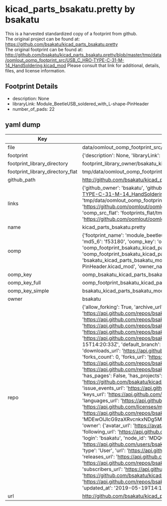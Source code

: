 # kicad_parts_bsakatu.pretty by bsakatu  
This is a harvested standardized copy of a footprint from github.  
The original project can be found at:  
https://github.com/bsakatu/kicad_parts_bsakatu.pretty  
The original footprint can be found at:
http://github.com/bsakatu/kicad_parts_bsakatu.pretty/blob/master/tmp/data/oomlout_oomp_footprint_src/USB_C_HRO-TYPE-C-31-M-14_HandSoldering.kicad_mod
Please consult that link for additional, details, files, and license information.  
## Footprint Details
* description: None  
* libraryLink: Module_BeetleUSB_soldered_with_L-shape-PinHeader  
* number_of_pads: 22  
## yaml dump  
| Key | Value |  
| --- | --- |  
| file | data/oomlout_oomp_footprint_src/kicad_parts_bsakatu.pretty/Module_BeetleUSB_soldered_with_L-shape-PinHeader.kicad_mod |  
| footprint | {'description': None, 'libraryLink': 'Module_BeetleUSB_soldered_with_L-shape-PinHeader', 'number_of_pads': 22} |  
| footprint_library_directory | footprint_library_owner/bsakatu_kicad_parts_bsakatu.pretty |  
| footprint_library_directory_flat | tmp/data/oomlout_oomp_footprint_src/footprints_flat/bsakatu_kicad_parts_bsakatu_module_beetleusb_soldered_with_l_shape_pinheader/working |  
| github_path | http://github.com/bsakatu/kicad_parts_bsakatu.pretty/blob/master/tmp/data/oomlout_oomp_footprint_src/Module_BeetleUSB_soldered_with_L-shape-PinHeader.kicad_mod |  
| links | {'github_owner': 'bsakatu', 'github_repo_name': 'kicad_parts_bsakatu.pretty', 'github_src': 'http://github.com/bsakatu/kicad_parts_bsakatu.pretty/blob/master/tmp/data/oomlout_oomp_footprint_src/USB_C_HRO-TYPE-C-31-M-14_HandSoldering.kicad_mod', 'github_src_repo': 'https://github.com/bsakatu/kicad_parts_bsakatu.pretty', 'oomp_bot': 'tmp/data/oomlout_oomp_footprint_src/footprints/bsakatu_kicad_parts_bsakatu_module_beetleusb_soldered_with_l_shape_pinheader/working', 'oomp_bot_github': 'https://github.com/oomlout/oomlout_oomp_footprint_bot/tree/main/tmp/data/oomlout_oomp_footprint_src/footprints/bsakatu_kicad_parts_bsakatu_module_beetleusb_soldered_with_l_shape_pinheader/working', 'oomp_src_flat': 'footprints_flat/tmp/data/oomlout_oomp_footprint_src/footprints_flat/bsakatu_kicad_parts_bsakatu_module_beetleusb_soldered_with_l_shape_pinheader/working', 'oomp_src_flat_github': 'https://github.com/oomlout/oomlout_oomp_footprint_src/tree/main/tmp/data/oomlout_oomp_footprint_src/footprints_flat/bsakatu_kicad_parts_bsakatu_module_beetleusb_soldered_with_l_shape_pinheader/working'} |  
| name | kicad_parts_bsakatu.pretty |  
| oomp | {'footprint_name': 'module_beetleusb_soldered_with_l_shape_pinheader', 'library_name': 'kicad_parts_bsakatu', 'md5': 'f531805e86176797bf154e5b3d1678b3', 'md5_10': 'f531805e86', 'md5_5': 'f5318', 'md5_6': 'f53180', 'oomp_key': 'oomp_bsakatu_kicad_parts_bsakatu_module_beetleusb_soldered_with_l_shape_pinheader', 'oomp_key_extra': 'oomp_footprint_bsakatu_kicad_parts_bsakatu_module_beetleusb_soldered_with_l_shape_pinheader', 'oomp_key_full': 'oomp_footprint_bsakatu_kicad_parts_bsakatu_module_beetleusb_soldered_with_l_shape_pinheader_f53180', 'oomp_key_simple': 'bsakatu_kicad_parts_bsakatu_module_beetleusb_soldered_with_l_shape_pinheader', 'original_filename': 'data/oomlout_oomp_footprint_src/kicad_parts_bsakatu.pretty/Module_BeetleUSB_soldered_with_L-shape-PinHeader.kicad_mod', 'owner_name': 'bsakatu'} |  
| oomp_key | oomp_bsakatu_kicad_parts_bsakatu_module_beetleusb_soldered_with_l_shape_pinheader |  
| oomp_key_full | oomp_footprint_bsakatu_kicad_parts_bsakatu_module_beetleusb_soldered_with_l_shape_pinheader |  
| oomp_key_simple | bsakatu_kicad_parts_bsakatu_module_beetleusb_soldered_with_l_shape_pinheader |  
| owner | bsakatu |  
| repo | {'allow_forking': True, 'archive_url': 'https://api.github.com/repos/bsakatu/kicad_parts_bsakatu.pretty/{archive_format}{/ref}', 'archived': False, 'assignees_url': 'https://api.github.com/repos/bsakatu/kicad_parts_bsakatu.pretty/assignees{/user}', 'blobs_url': 'https://api.github.com/repos/bsakatu/kicad_parts_bsakatu.pretty/git/blobs{/sha}', 'branches_url': 'https://api.github.com/repos/bsakatu/kicad_parts_bsakatu.pretty/branches{/branch}', 'clone_url': 'https://github.com/bsakatu/kicad_parts_bsakatu.pretty.git', 'collaborators_url': 'https://api.github.com/repos/bsakatu/kicad_parts_bsakatu.pretty/collaborators{/collaborator}', 'comments_url': 'https://api.github.com/repos/bsakatu/kicad_parts_bsakatu.pretty/comments{/number}', 'commits_url': 'https://api.github.com/repos/bsakatu/kicad_parts_bsakatu.pretty/commits{/sha}', 'compare_url': 'https://api.github.com/repos/bsakatu/kicad_parts_bsakatu.pretty/compare/{base}...{head}', 'contents_url': 'https://api.github.com/repos/bsakatu/kicad_parts_bsakatu.pretty/contents/{+path}', 'contributors_url': 'https://api.github.com/repos/bsakatu/kicad_parts_bsakatu.pretty/contributors', 'created_at': '2018-09-15T14:20:33Z', 'default_branch': 'master', 'deployments_url': 'https://api.github.com/repos/bsakatu/kicad_parts_bsakatu.pretty/deployments', 'description': 'KiCad library of footprints', 'disabled': False, 'downloads_url': 'https://api.github.com/repos/bsakatu/kicad_parts_bsakatu.pretty/downloads', 'events_url': 'https://api.github.com/repos/bsakatu/kicad_parts_bsakatu.pretty/events', 'fork': False, 'forks': 0, 'forks_count': 0, 'forks_url': 'https://api.github.com/repos/bsakatu/kicad_parts_bsakatu.pretty/forks', 'full_name': 'bsakatu/kicad_parts_bsakatu.pretty', 'git_commits_url': 'https://api.github.com/repos/bsakatu/kicad_parts_bsakatu.pretty/git/commits{/sha}', 'git_refs_url': 'https://api.github.com/repos/bsakatu/kicad_parts_bsakatu.pretty/git/refs{/sha}', 'git_tags_url': 'https://api.github.com/repos/bsakatu/kicad_parts_bsakatu.pretty/git/tags{/sha}', 'git_url': 'git://github.com/bsakatu/kicad_parts_bsakatu.pretty.git', 'has_discussions': False, 'has_downloads': True, 'has_issues': True, 'has_pages': False, 'has_projects': True, 'has_wiki': True, 'homepage': None, 'hooks_url': 'https://api.github.com/repos/bsakatu/kicad_parts_bsakatu.pretty/hooks', 'html_url': 'https://github.com/bsakatu/kicad_parts_bsakatu.pretty', 'id': 148908552, 'is_template': False, 'issue_comment_url': 'https://api.github.com/repos/bsakatu/kicad_parts_bsakatu.pretty/issues/comments{/number}', 'issue_events_url': 'https://api.github.com/repos/bsakatu/kicad_parts_bsakatu.pretty/issues/events{/number}', 'issues_url': 'https://api.github.com/repos/bsakatu/kicad_parts_bsakatu.pretty/issues{/number}', 'keys_url': 'https://api.github.com/repos/bsakatu/kicad_parts_bsakatu.pretty/keys{/key_id}', 'labels_url': 'https://api.github.com/repos/bsakatu/kicad_parts_bsakatu.pretty/labels{/name}', 'language': None, 'languages_url': 'https://api.github.com/repos/bsakatu/kicad_parts_bsakatu.pretty/languages', 'license': {'key': 'mit', 'name': 'MIT License', 'node_id': 'MDc6TGljZW5zZTEz', 'spdx_id': 'MIT', 'url': 'https://api.github.com/licenses/mit'}, 'merges_url': 'https://api.github.com/repos/bsakatu/kicad_parts_bsakatu.pretty/merges', 'milestones_url': 'https://api.github.com/repos/bsakatu/kicad_parts_bsakatu.pretty/milestones{/number}', 'mirror_url': None, 'name': 'kicad_parts_bsakatu.pretty', 'network_count': 0, 'node_id': 'MDEwOlJlcG9zaXRvcnkxNDg5MDg1NTI=', 'notifications_url': 'https://api.github.com/repos/bsakatu/kicad_parts_bsakatu.pretty/notifications{?since,all,participating}', 'open_issues': 0, 'open_issues_count': 0, 'owner': {'avatar_url': 'https://avatars.githubusercontent.com/u/42612449?v=4', 'events_url': 'https://api.github.com/users/bsakatu/events{/privacy}', 'followers_url': 'https://api.github.com/users/bsakatu/followers', 'following_url': 'https://api.github.com/users/bsakatu/following{/other_user}', 'gists_url': 'https://api.github.com/users/bsakatu/gists{/gist_id}', 'gravatar_id': '', 'html_url': 'https://github.com/bsakatu', 'id': 42612449, 'login': 'bsakatu', 'node_id': 'MDQ6VXNlcjQyNjEyNDQ5', 'organizations_url': 'https://api.github.com/users/bsakatu/orgs', 'received_events_url': 'https://api.github.com/users/bsakatu/received_events', 'repos_url': 'https://api.github.com/users/bsakatu/repos', 'site_admin': False, 'starred_url': 'https://api.github.com/users/bsakatu/starred{/owner}{/repo}', 'subscriptions_url': 'https://api.github.com/users/bsakatu/subscriptions', 'type': 'User', 'url': 'https://api.github.com/users/bsakatu'}, 'private': False, 'pulls_url': 'https://api.github.com/repos/bsakatu/kicad_parts_bsakatu.pretty/pulls{/number}', 'pushed_at': '2019-05-19T14:12:54Z', 'releases_url': 'https://api.github.com/repos/bsakatu/kicad_parts_bsakatu.pretty/releases{/id}', 'size': 41, 'ssh_url': 'git@github.com:bsakatu/kicad_parts_bsakatu.pretty.git', 'stargazers_count': 0, 'stargazers_url': 'https://api.github.com/repos/bsakatu/kicad_parts_bsakatu.pretty/stargazers', 'statuses_url': 'https://api.github.com/repos/bsakatu/kicad_parts_bsakatu.pretty/statuses/{sha}', 'subscribers_count': 0, 'subscribers_url': 'https://api.github.com/repos/bsakatu/kicad_parts_bsakatu.pretty/subscribers', 'subscription_url': 'https://api.github.com/repos/bsakatu/kicad_parts_bsakatu.pretty/subscription', 'svn_url': 'https://github.com/bsakatu/kicad_parts_bsakatu.pretty', 'tags_url': 'https://api.github.com/repos/bsakatu/kicad_parts_bsakatu.pretty/tags', 'teams_url': 'https://api.github.com/repos/bsakatu/kicad_parts_bsakatu.pretty/teams', 'temp_clone_token': None, 'topics': [], 'trees_url': 'https://api.github.com/repos/bsakatu/kicad_parts_bsakatu.pretty/git/trees{/sha}', 'updated_at': '2019-05-19T14:12:55Z', 'url': 'https://api.github.com/repos/bsakatu/kicad_parts_bsakatu.pretty', 'visibility': 'public', 'watchers': 0, 'watchers_count': 0, 'web_commit_signoff_required': False} |  
| url | http://github.com/bsakatu/kicad_parts_bsakatu.pretty |  

